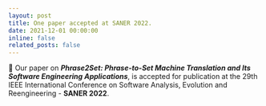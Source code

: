 ```yaml
---
layout: post
title: One paper accepted at SANER 2022.
date: 2021-12-01 00:00:00
inline: false
related_posts: false
---
```


:tada:  Our paper on ***Phrase2Set: Phrase-to-Set Machine Translation and Its Software Engineering Applications***, is accepted for publication at the 29th IEEE International Conference on Software Analysis, Evolution and Reengineering - **SANER 2022**.

